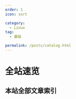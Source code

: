 ```yaml
---
order: 1
icon: sort

category:
  - Linux
tag:
  - 基础

permalink: /posts/catalog.html
---
```


# 全站速览

## 本站全部文章索引

<Catalog base='/' hideHeading/>
